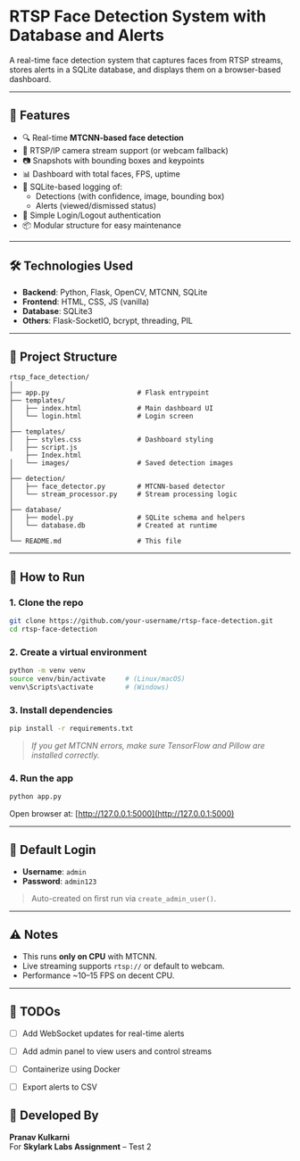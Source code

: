 # RTSP Face Detection System with Database and Alerts

A real-time face detection system that captures faces from RTSP streams, stores alerts in a SQLite database, and displays them on a browser-based dashboard.

---

## 🚀 Features

- 🔍 Real-time **MTCNN-based face detection**
- 🎥 RTSP/IP camera stream support (or webcam fallback)
- 📷 Snapshots with bounding boxes and keypoints
- 📊 Dashboard with total faces, FPS, uptime
- 🧠 SQLite-based logging of:
  - Detections (with confidence, image, bounding box)
  - Alerts (viewed/dismissed status)
- 👤 Simple Login/Logout authentication
- 📦 Modular structure for easy maintenance

---

## 🛠️ Technologies Used

- **Backend**: Python, Flask, OpenCV, MTCNN, SQLite
- **Frontend**: HTML, CSS, JS (vanilla)
- **Database**: SQLite3
- **Others**: Flask-SocketIO, bcrypt, threading, PIL

---

## 📁 Project Structure

```
rtsp_face_detection/
│
├── app.py                      # Flask entrypoint
├── templates/
│   ├── index.html              # Main dashboard UI
│   └── login.html              # Login screen
│
├── templates/
│   ├── styles.css              # Dashboard styling
│   ├── script.js 
    ├── Index.html
│   └── images/                 # Saved detection images
│
├── detection/
│   ├── face_detector.py        # MTCNN-based detector
│   └── stream_processor.py     # Stream processing logic
│
├── database/
│   ├── model.py                # SQLite schema and helpers
│   └── database.db             # Created at runtime
│
└── README.md                   # This file
```

---

## 🧪 How to Run

### 1. Clone the repo
```bash
git clone https://github.com/your-username/rtsp-face-detection.git
cd rtsp-face-detection
```

### 2. Create a virtual environment
```bash
python -m venv venv
source venv/bin/activate     # (Linux/macOS)
venv\Scripts\activate        # (Windows)
```

### 3. Install dependencies
```bash
pip install -r requirements.txt
```

> _If you get MTCNN errors, make sure TensorFlow and Pillow are installed correctly._

### 4. Run the app
```bash
python app.py
```

Open browser at: [http://127.0.0.1:5000](http://127.0.0.1:5000)

---

## 🔐 Default Login

- **Username**: `admin`
- **Password**: `admin123`

> Auto-created on first run via `create_admin_user()`.

---

## ⚠️ Notes

- This runs **only on CPU** with MTCNN.
- Live streaming supports `rtsp://` or default to webcam.
- Performance ~10–15 FPS on decent CPU.

---

## 📌 TODOs

- [ ] Add WebSocket updates for real-time alerts
- [ ] Add admin panel to view users and control streams
- [ ] Containerize using Docker
- [ ] Export alerts to CSV


## 👤 Developed By

**Pranav Kulkarni**  
For **Skylark Labs Assignment** – Test 2
